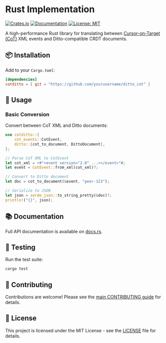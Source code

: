 # Rust Implementation

[![Crates.io](https://img.shields.io/crates/v/cotditto)](https://crates.io/crates/cotditto)
[![Documentation](https://docs.rs/cotditto/badge.svg)](https://docs.rs/cotditto)
[![License: MIT](https://img.shields.io/badge/License-MIT-yellow.svg)](https://opensource.org/licenses/MIT)

A high-performance Rust library for translating between [Cursor-on-Target (CoT)](https://www.mitre.org/sites/default/files/pdf/09_4937.pdf) XML events and Ditto-compatible CRDT documents.

## 📦 Installation

Add to your `Cargo.toml`:

```toml
[dependencies]
cotditto = { git = "https://github.com/yourusername/ditto_cot" }
```

## 🚀 Usage

### Basic Conversion

Convert between CoT XML and Ditto documents:

```rust
use cotditto::{
    cot_events::CotEvent,
    ditto::{cot_to_document, DittoDocument},
};

// Parse CoT XML to CotEvent
let cot_xml = r#"<event version="2.0" ...></event>"#;
let event = CotEvent::from_xml(cot_xml)?;

// Convert to Ditto document
let doc = cot_to_document(&event, "peer-123");

// Serialize to JSON
let json = serde_json::to_string_pretty(&doc)?;
println!("{}", json);
```

## 📚 Documentation

Full API documentation is available on [docs.rs](https://docs.rs/cotditto).

## 🧪 Testing

Run the test suite:

```bash
cargo test
```

## 🤝 Contributing

Contributions are welcome! Please see the [main CONTRIBUTING guide](../../CONTRIBUTING.md) for details.

## 📄 License

This project is licensed under the MIT License - see the [LICENSE](../../LICENSE) file for details.
